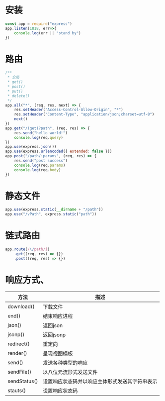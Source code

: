 # 安装
~~~js
const app = require("express")
app.listen(1818, err=>{
    console.log(err || "stand by")
})
~~~
# 路由
~~~js
/**
 * 全局
 * get()
 * post()
 * put()
 * delete()
 */
app.all("*", (req, res, next) => {
    res.setHeader("Access-Control-Allow-Origin", "*")
    res.setHeader("Content-Type", "application/json;charset=utf-8")
    next()
})
app.get("/(get)?path", (req, res) => {
    res.send("hello world!")
    console.log(req.query)
})
app.use(express.json())
app.use(express.urlencoded({ extended: false }))
app.post("/path/:params", (req, res) => {
    res.send("post success")
    console.log(req.params)
    console.log(req.body)
})
~~~
# 静态文件
~~~js
app.use(express.static(__dirname + "/path"))
app.use("/vPath", express.static("path"))
~~~
# 链式路由
~~~js
app.route(/\/path/i)
    .get((req, res) => {})
    .post((req, res) => {})
~~~
# 响应方式、
|方法|描述|
|-|-|
|download()|下载文件|
|end()|结束响应进程|
|json()|返回json|
|jsonp()|返回jsonp|
|redirect()|重定向|
|render()|呈现视图模板|
|send()|发送各种类型的响应|
|sendFile()|以八位元流形式发送文件|
|sendStatus()|设置响应状态码并以响应主体形式发送其字符串表示|
|stauts()|设置响应状态码|